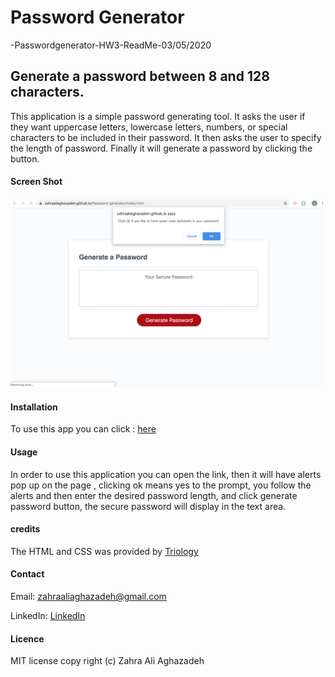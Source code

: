 # Password Generator
-Passwordgenerator-HW3-ReadMe-03/05/2020
## Generate a password between 8 and 128 characters.
This application is a simple password generating tool. It asks the user if they want uppercase letters, lowercase letters, numbers, or special characters to be included in their password. It then asks the user to specify the length of password. Finally it will generate a password by clicking the button.
#### Screen Shot

![Screenshot](assets/images/ScreenShot.png)


#### Installation
To use this app you can click : [here](https://zahraaliaghazadeh.github.io/Password-generator/Index.html)

#### Usage
In order to use this application you can open the link, then it will have alerts pop up on the page , clicking ok means yes to the prompt, you follow the alerts and then enter the desired password length, and click generate password button, the secure password will display in the text area.

#### credits
The HTML and CSS was provided by [Triology](https://www.trilogyed.com/)

#### Contact
Email: zahraaliaghazadeh@gmail.com

LinkedIn: [LinkedIn](https://www.linkedin.com/in/yalda-aghazade-7a9b0390)

#### Licence
MIT license
copy right (c) Zahra Ali Aghazadeh

















